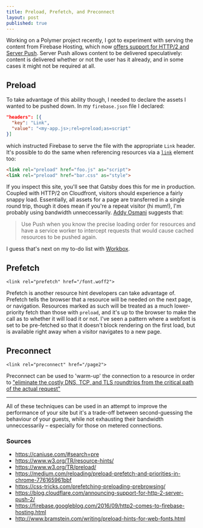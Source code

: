 ```yaml
---
title: Preload, Prefetch, and Preconnect
layout: post
published: true
---
```


Working on a Polymer project recently, I got to experiment with serving the content from Firebase Hosting, which now [offers support for HTTP/2 and Server Push](https://firebase.googleblog.com/2016/09/http2-comes-to-firebase-hosting.html). Server Push allows content to be delivered speculatively: content is delivered whether or not the user has it already, and in some cases it might not be required at all.

## Preload

To take advantage of this ability though, I needed to declare the assets I wanted to be pushed down. In my `firebase.json` file I declared:

```json
"headers": [{
  "key": "Link",
  "value": "<my-app.js>;rel=preload;as=script"
}]
```
which instructed Firebase to serve the file with the appropriate `Link` header. It's possible to do the same when referencing resources via a [`link`](https://html.spec.whatwg.org/multipage/links.html#external-resource-link) element too:

```html
<link rel="preload" href="foo.js" as="script">
<link rel="preload" href="bar.css" as="style">
```

If you inspect this site, you'll see that Gatsby does this for me in production. Coupled with HTTP/2 on Cloudfront, visitors should experience a fairly snappy load. Essentially, all assets for a page are transferred in a single round trip, though it does mean if you're a repeat visitor (hi mum!), I'm probably using bandwidth unneccessarily. [Addy Osmani](https://medium.com/reloading/preload-prefetch-and-priorities-in-chrome-776165961bbf) suggests that:

> Use Push when you know the precise loading order for resources and have a service worker to intercept requests that would cause cached resources to be pushed again.

I guess that's next on my to-do list with [Workbox](https://github.com/GoogleChrome/workbox).

## Prefetch
`<link rel="prefetch" href="/font.woff2">`

Prefetch is another resource hint developers can take advantage of. Prefetch tells the browser that a resource will be needed on the next page, or navigation. Resources marked as such will be treated as a much lower-priority fetch than those with `preload`, and it's up to the browser to make the call as to whether it will load it or not. I've seen a pattern where a webfont is set to be pre-fetched so that it doesn't block rendering on the first load, but is available right away when a visitor navigates to a new page.

## Preconnect
`<link rel="preconnect" href="/page2">`

Preconnect can be used to 'warm-up' the connection to a resource in order to ["eliminate the costly DNS, TCP, and TLS roundtrips from the critical path of the actual request"](https://www.igvita.com/2015/08/17/eliminating-roundtrips-with-preconnect/)

---

All of these techniques can be used in an attempt to improve the performance of your site but it's a trade-off between second-guessing the behaviour of your guests, while not exhausting their bandwidth unneccessarily – especially for those on metered connections.

### Sources

- https://caniuse.com/#search=pre
- https://www.w3.org/TR/resource-hints/
- https://www.w3.org/TR/preload/
- https://medium.com/reloading/preload-prefetch-and-priorities-in-chrome-776165961bbf
- https://css-tricks.com/prefetching-preloading-prebrowsing/
- https://blog.cloudflare.com/announcing-support-for-http-2-server-push-2/
- https://firebase.googleblog.com/2016/09/http2-comes-to-firebase-hosting.html
- http://www.bramstein.com/writing/preload-hints-for-web-fonts.html
